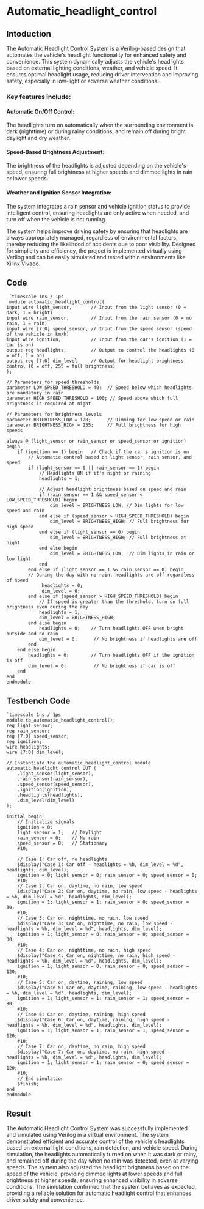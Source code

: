 # Automatic_headlight_control
## Intoduction
The Automatic Headlight Control System is a Verilog-based design that automates the vehicle's headlight functionality for enhanced safety and convenience. This system dynamically adjusts the vehicle's headlights based on external lighting conditions, weather, and vehicle speed. It ensures optimal headlight usage, reducing driver intervention and improving safety, especially in low-light or adverse weather conditions.

### Key features include:

#### Automatic On/Off Control:
The headlights turn on automatically when the surrounding environment is dark (nighttime) or during rainy conditions, and remain off during bright daylight and dry weather.
#### Speed-Based Brightness Adjustment: 
The brightness of the headlights is adjusted depending on the vehicle's speed, ensuring full brightness at higher speeds and dimmed lights in rain or lower speeds.
#### Weather and Ignition Sensor Integration:
The system integrates a rain sensor and vehicle ignition status to provide intelligent control, ensuring headlights are only active when needed, and turn off when the vehicle is not running.

The system helps improve driving safety by ensuring that headlights are always appropriately managed, regardless of environmental factors, thereby reducing the likelihood of accidents due to poor visibility. Designed for simplicity and efficiency, the project is implemented virtually using Verilog and can be easily simulated and tested within environments like Xilinx Vivado.

## Code
     `timescale 1ns / 1ps
     module automatic_headlight_control(
    input wire light_sensor,       // Input from the light sensor (0 = dark, 1 = bright)
    input wire rain_sensor,        // Input from the rain sensor (0 = no rain, 1 = rain)
    input wire [7:0] speed_sensor, // Input from the speed sensor (speed of the vehicle in km/h)
    input wire ignition,           // Input from the car's ignition (1 = car is on)
    output reg headlights,         // Output to control the headlights (0 = off, 1 = on)
    output reg [7:0] dim_level     // Output for headlight brightness control (0 = off, 255 = full brightness)
    );

    // Parameters for speed thresholds
    parameter LOW_SPEED_THRESHOLD = 40;  // Speed below which headlights are mandatory in rain
    parameter HIGH_SPEED_THRESHOLD = 100; // Speed above which full brightness is required at night
    
    // Parameters for brightness levels
    parameter BRIGHTNESS_LOW = 128;      // Dimming for low speed or rain
    parameter BRIGHTNESS_HIGH = 255;     // Full brightness for high speeds
    
    always @ (light_sensor or rain_sensor or speed_sensor or ignition) begin
        if (ignition == 1) begin   // Check if the car's ignition is on
            // Automatic control based on light sensor, rain sensor, and speed
            if (light_sensor == 0 || rain_sensor == 1) begin
                // Headlights ON if it's night or raining
                headlights = 1;

                // Adjust headlight brightness based on speed and rain
                if (rain_sensor == 1 && speed_sensor < LOW_SPEED_THRESHOLD) begin
                    dim_level = BRIGHTNESS_LOW; // Dim lights for low speed and rain
                end else if (speed_sensor > HIGH_SPEED_THRESHOLD) begin
                    dim_level = BRIGHTNESS_HIGH; // Full brightness for high speed
                end else if (light_sensor == 0) begin
                    dim_level = BRIGHTNESS_HIGH; // Full brightness at night
                end else begin
                    dim_level = BRIGHTNESS_LOW;  // Dim lights in rain or low light
                end
            end else if (light_sensor == 1 && rain_sensor == 0) begin
            // During the day with no rain, headlights are off regardless of speed
                 headlights = 0;
                 dim_level = 0;
            end else if (speed_sensor > HIGH_SPEED_THRESHOLD) begin
                // If speed is greater than the threshold, turn on full brightness even during the day
                headlights = 1;
                dim_level = BRIGHTNESS_HIGH;
            end else begin
                headlights = 0;    // Turn headlights OFF when bright outside and no rain
                dim_level = 0;      // No brightness if headlights are off
            end
        end else begin
            headlights = 0;        // Turn headlights OFF if the ignition is off
            dim_level = 0;          // No brightness if car is off
        end
    end
    endmodule

## Testbench Code
    `timescale 1ns / 1ps
    module tb_automatic_headlight_control();
    reg light_sensor;
    reg rain_sensor;
    reg [7:0] speed_sensor;
    reg ignition;
    wire headlights;
    wire [7:0] dim_level;

    // Instantiate the automatic_headlight_control module
    automatic_headlight_control UUT (
        .light_sensor(light_sensor),
        .rain_sensor(rain_sensor),
        .speed_sensor(speed_sensor),
        .ignition(ignition),
        .headlights(headlights),
        .dim_level(dim_level)
    );

    initial begin
        // Initialize signals
        ignition = 0;
        light_sensor = 1;   // Daylight
        rain_sensor = 0;    // No rain
        speed_sensor = 0;   // Stationary
        #10;

        // Case 1: Car off, no headlights
        $display("Case 1: Car off - headlights = %b, dim_level = %d", headlights, dim_level);
        ignition = 0; light_sensor = 0; rain_sensor = 0; speed_sensor = 0;
        #10;
        // Case 2: Car on, daytime, no rain, low speed
        $display("Case 2: Car on, daytime, no rain, low speed - headlights = %b, dim_level = %d", headlights, dim_level);
        ignition = 1; light_sensor = 1; rain_sensor = 0; speed_sensor = 30;
        #10;
        // Case 3: Car on, nighttime, no rain, low speed
        $display("Case 3: Car on, nighttime, no rain, low speed - headlights = %b, dim_level = %d", headlights, dim_level);
        ignition = 1; light_sensor = 0; rain_sensor = 0; speed_sensor = 30;
        #10;
        // Case 4: Car on, nighttime, no rain, high speed
        $display("Case 4: Car on, nighttime, no rain, high speed - headlights = %b, dim_level = %d", headlights, dim_level);
        ignition = 1; light_sensor = 0; rain_sensor = 0; speed_sensor = 120;
        #10;
        // Case 5: Car on, daytime, raining, low speed
        $display("Case 5: Car on, daytime, raining, low speed - headlights = %b, dim_level = %d", headlights, dim_level);
        ignition = 1; light_sensor = 1; rain_sensor = 1; speed_sensor = 30;
        #10;
        // Case 6: Car on, daytime, raining, high speed
        $display("Case 6: Car on, daytime, raining, high speed - headlights = %b, dim_level = %d", headlights, dim_level);
        ignition = 1; light_sensor = 1; rain_sensor = 1; speed_sensor = 120;
        #10;
        // Case 7: Car on, daytime, no rain, high speed
        $display("Case 7: Car on, daytime, no rain, high speed - headlights = %b, dim_level = %d", headlights, dim_level);
        ignition = 1; light_sensor = 1; rain_sensor = 0; speed_sensor = 120;
        #10;
        // End simulation
        $finish;
    end
    endmodule

## Result
The Automatic Headlight Control System was successfully implemented and simulated using Verilog in a virtual environment. The system demonstrated efficient and accurate control of the vehicle's headlights based on external light conditions, rain detection, and vehicle speed. During simulation, the headlights automatically turned on when it was dark or rainy, and remained off during the day when no rain was detected, even at varying speeds. The system also adjusted the headlight brightness based on the speed of the vehicle, providing dimmed lights at lower speeds and full brightness at higher speeds, ensuring enhanced visibility in adverse conditions. The simulation confirmed that the system behaves as expected, providing a reliable solution for automatic headlight control that enhances driver safety and convenience.

